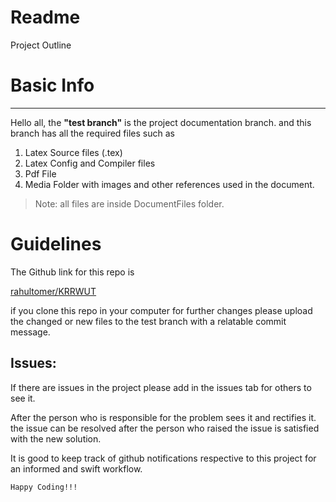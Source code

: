 # Readme

Project Outline

# Basic Info

---

Hello all, the **"test branch"** is the project documentation branch. and this branch has all the required files such as

1. Latex Source files (.tex)
2. Latex Config and Compiler files
3. Pdf File
4. Media Folder with images and other references used in the document.

> Note: all files are inside DocumentFiles folder.

# Guidelines

The Github link for this repo is 

[rahultomer/KRRWUT](https://github.com/rahultomer/KRRWUT.git)

if you clone this repo in your computer for further changes please upload the changed or new files to the test branch with a relatable commit message.

## Issues:

If there are issues in the project please add in the issues tab for others to see it. 

After the person who is responsible for the problem sees it and rectifies it. the issue can be resolved after the person who raised the issue is satisfied with the new solution.

It is good to keep track of github notifications respective to this project for an informed and swift workflow.

    Happy Coding!!!